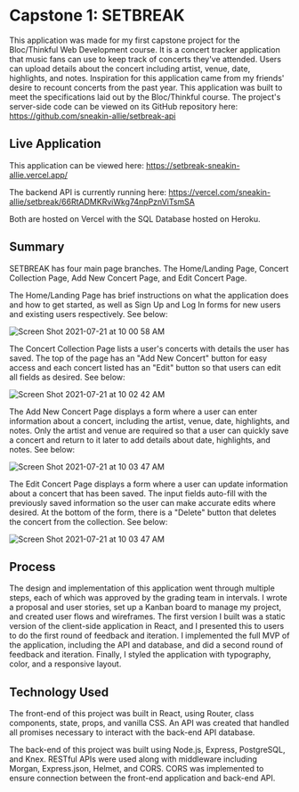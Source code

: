 # Capstone 1: SETBREAK

This application was made for my first capstone project for the Bloc/Thinkful Web Development course. It is a concert tracker application that music fans can use to keep track of concerts they've attended. Users can upload details about the concert including artist, venue, date, highlights, and notes. Inspiration for this application came from my friends' desire to recount concerts from the past year. This application was built to meet the specifications laid out by the Bloc/Thinkful course. The project's server-side code can be viewed on its GitHub repository here: https://github.com/sneakin-allie/setbreak-api

## Live Application

This application can be viewed here: https://setbreak-sneakin-allie.vercel.app/

The backend API is currently running here: https://vercel.com/sneakin-allie/setbreak/66RtADMKRviWkg74npPznViTsmSA

Both are hosted on Vercel with the SQL Database hosted on Heroku.

## Summary

SETBREAK has four main page branches. The Home/Landing Page, Concert Collection Page, Add New Concert Page, and Edit Concert Page.

The Home/Landing Page has brief instructions on what the application does and how to get started, as well as Sign Up and Log In forms for new users and existing users respectively. See below:

![Screen Shot 2021-07-21 at 10 00 58 AM](https://user-images.githubusercontent.com/68669789/126501557-f73a164f-332b-4c53-9353-5735fe0cf7de.png)

The Concert Collection Page lists a user's concerts with details the user has saved. The top of the page has an "Add New Concert" button for easy access and each concert listed has an "Edit" button so that users can edit all fields as desired. See below:

![Screen Shot 2021-07-21 at 10 02 42 AM](https://user-images.githubusercontent.com/68669789/126501813-19134616-c21f-4f34-8fc6-79daed47e7f6.png)

The Add New Concert Page displays a form where a user can enter information about a concert, including the artist, venue, date, highlights, and notes. Only the artist and venue are required so that a user can quickly save a concert and return to it later to add details about date, highlights, and notes. See below:

![Screen Shot 2021-07-21 at 10 03 47 AM](https://user-images.githubusercontent.com/68669789/126501995-45f09ff9-a82d-499e-9289-f85ad45bbe92.png)

The Edit Concert Page displays a form where a user can update information about a concert that has been saved. The input fields auto-fill with the previously saved information so the user can make accurate edits where desired. At the bottom of the form, there is a "Delete" button that deletes the concert from the collection. See below:

![Screen Shot 2021-07-21 at 10 03 47 AM](https://user-images.githubusercontent.com/68669789/126502092-ebb6e891-92d9-402d-aa29-b046b0b9f30f.png)

## Process

The design and implementation of this application went through multiple steps, each of which was approved by the grading team in intervals. I wrote a proposal and user stories, set up a Kanban board to manage my project, and created user flows and wireframes. The first version I built was a static version of the client-side application in React, and I presented this to users to do the first round of feedback and iteration. I implemented the full MVP of the application, including the API and database, and did a second round of feedback and iteration. Finally, I styled the application with typography, color, and a responsive layout.

## Technology Used

The front-end of this project was built in React, using Router, class components, state, props, and vanilla CSS. An API was created that handled all promises necessary to interact with the back-end API database.

The back-end of this project was built using Node.js, Express, PostgreSQL, and Knex. RESTful APIs were used along with middleware including Morgan, Express.json, Helmet, and CORS. CORS was implemented to ensure connection between the front-end application and back-end API.
